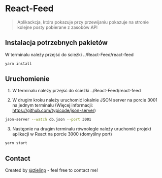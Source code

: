 # React-Feed

> Aplikackcja, która pokazuje przy przewijaniu pokazuje na stronie kolejne posty pobierane z zasobów API

## Instalacja potrzebnych pakietów

W terminalu należy przejść do ścieżki ../React-Feed/react-feed

```bash
yarn install
```

## Uruchomienie

1. W terminalu należy przejść do ścieżki ../React-Feed/react-feed

2. W drugim kroku należy uruchomić lokalnie JSON server na porcie 3001 na jednym terminalu (Więcej informacji: https://github.com/typicode/json-server)

```bash
json-server --watch db.json --port 3001
```

3. Następnie na drugim terminalu równolegle należy uruchomić projekt aplikacji w React na porcie 3000 (domyślny port)

```bash
yarn start
```

## Contact

Created by [@zielinp](https://www.linkedin.com/in/zielinp/) - feel free to contact me!
